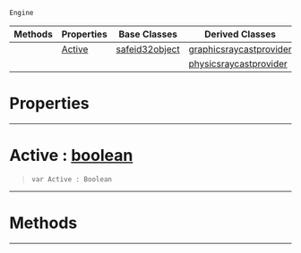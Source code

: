  `Engine`

|Methods|Properties|Base Classes|Derived Classes|
|---|---|---|---|
| |[ Active](https://github.com/PlasmaEngine/PlasmaDocs/tree/master/docs/C%2B%2B/code_reference/class_reference/raycastprovider.markdown#active-plasma-engine-docum)|[safeid32object](https://github.com/PlasmaEngine/PlasmaDocs/tree/master/docs/C%2B%2B/code_reference/class_reference/safeid32object.markdown)|[graphicsraycastprovider](https://github.com/PlasmaEngine/PlasmaDocs/tree/master/docs/C%2B%2B/code_reference/class_reference/graphicsraycastprovider.markdown)|
| | | |[physicsraycastprovider](https://github.com/PlasmaEngine/PlasmaDocs/tree/master/docs/C%2B%2B/code_reference/class_reference/physicsraycastprovider.markdown)|


 #  Properties


---  
 #  Active : [boolean](https://github.com/PlasmaEngine/PlasmaDocs/tree/master/docs/C%2B%2B/code_reference/lightning_base_types/boolean.markdown)

> 
> ``` lang=cpp, name=Lightning
> var Active : Boolean


---  
 #  Methods


---  
 

 